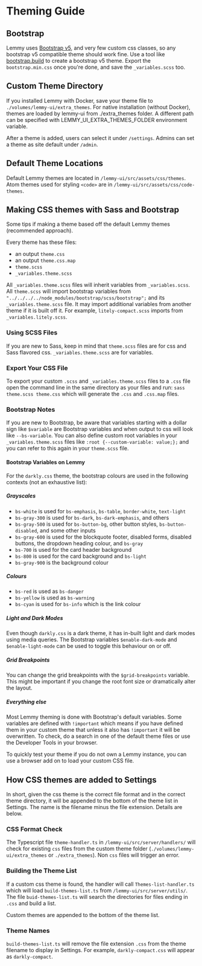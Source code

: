# Theming Guide

## Bootstrap

Lemmy uses [Bootstrap v5](https://getbootstrap.com/), and very few custom css classes, so any bootstrap v5 compatible theme should work fine. Use a tool like [bootstrap.build](https://bootstrap.build/) to create a bootstrap v5 theme. Export the `bootstrap.min.css` once you're done, and save the `_variables.scss` too.

## Custom Theme Directory

If you installed Lemmy with Docker, save your theme file to `./volumes/lemmy-ui/extra_themes`. For native installation (without Docker), themes are loaded by lemmy-ui from ./extra_themes folder. A different path can be specified with LEMMY_UI_EXTRA_THEMES_FOLDER environment variable.

After a theme is added, users can select it under `/settings`. Admins can set a theme as site default under `/admin`.

## Default Theme Locations

Default Lemmy themes are located in `/lemmy-ui/src/assets/css/themes`. Atom themes used for styling `<code>` are in `/lemmy-ui/src/assets/css/code-themes`.

## Making CSS themes with Sass and Bootstrap

Some tips if making a theme based off the default Lemmy themes (recommended approach). 

Every theme has these files: 

- an output `theme.css`
- an output `theme.css.map`
- `theme.scss`
- `_variables.theme.scss`

All `_variables.theme.scss` files will inherit variables from `_variables.scss`.
All `theme.scss` will import bootstrap variables from `"../../../../node_modules/bootstrap/scss/bootstrap";` and its `_variables.theme.scss` file. It may import additional variables from another theme if it is built off it. For example, `litely-compact.scss` imports from `_variables.litely.scss`.

### Using SCSS Files

If you are new to Sass, keep in mind that `theme.scss` files are for css and Sass flavored css. `_variables.theme.scss` are for variables. 

### Export Your CSS File 

To export your custom `.scss` and `_variables.theme.scss` files to a `.css` file open the command line in the same directory as your files and run:
`sass theme.scss theme.css` which will generate the `.css` and `.css.map` files.

### Bootstrap Notes

If you are new to Bootstrap, be aware that variables starting with a dollar sign like `$variable` are Bootstrap variables and when output to css will look like `--bs-variable`. You can also define custom root variables in your `_variables.theme.scss` files like `:root {--custom-variable: value;};` and you can refer to this again in your `theme.scss` file.

#### Bootstrap Variables on Lemmy

For the `darkly.css` theme, the bootstrap colours are used in the following contexts (not an exhaustive list):

##### Grayscales

- `bs-white` is used for `bs-emphasis`, `bs-table`, `border-white`, `text-light`
- `bs-gray-300` is used for `bs-dark`, `bs-dark-emphasis`, and others
- `bs-gray-500` is used for `bs-button-bg`, other button styles, `bs-button-disabled`, and some other inputs
- `bs-gray-600` is used for the blockquote footer, disabled forms, disabled buttons, the dropdown heading colour, and `bs-gray`
- `bs-700` is used for the card header background
- `bs-800` is used for the card background and `bs-light`
- `bs-gray-900` is the background colour

##### Colours

- `bs-red` is used as `bs-danger`
- `bs-yellow` is used as `bs-warning`
- `bs-cyan` is used for `bs-info` which is the link colour

##### Light and Dark Modes

Even though `darkly.css` is a dark theme, it has in-built light and dark modes using media queries. The Bootstrap variables `$enable-dark-mode` and `$enable-light-mode` can be used to toggle this behaviour on or off.

##### Grid Breakpoints

You can change the grid breakpoints with the `$grid-breakpoints` variable. This might be important if you change the root font size or dramatically alter the layout.

##### Everything else

Most Lemmy theming is done with Bootstrap's default variables. Some variables are defined with `!important` which means if you have defined them in your custom theme that unless it also has `!important` it will be overwritten. To check, do a search in one of the default theme files or use the Developer Tools in your browser.

To quickly test your theme if you do not own a Lemmy instance, you can use a browser add on to load your custom CSS file.

## How CSS themes are added to Settings

In short, given the css theme is the correct file format and in the correct theme directory, it will be appended to the bottom of the theme list in Settings. The name is the filename minus the file extension. Details are below.

### CSS Format Check

The Typescript file `theme-handler.ts` in `/lemmy-ui/src/server/handlers/` will check for existing `css` files from the custom theme folder (`./volumes/lemmy-ui/extra_themes` or `./extra_themes`). Non `css` files will trigger an error.

### Building the Theme List

If a custom css theme is found, the handler will call `Themes-list-handler.ts` which will load `build-themes-list.ts` from `/lemmy-ui/src/server/utils/`. The file `buid-themes-list.ts` will search the directories for files ending in `.css` and build a list. 

Custom themes are appended to the bottom of the theme list. 

### Theme Names

`build-themes-list.ts` will remove the file extension `.css` from the theme filename to display in Settings. For example, `darkly-compact.css` will appear as `darkly-compact`.


